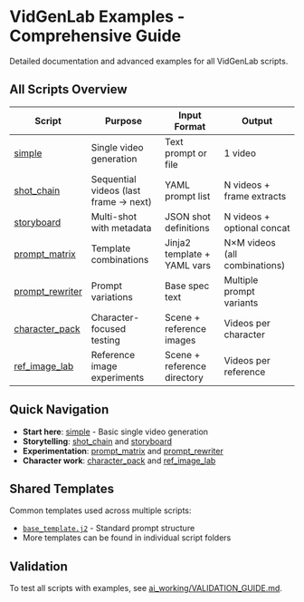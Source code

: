 # VidGenLab Examples - Comprehensive Guide

Detailed documentation and advanced examples for all VidGenLab scripts.

## All Scripts Overview

| Script | Purpose | Input Format | Output |
|--------|---------|-------------|--------|
| [simple](simple/) | Single video generation | Text prompt or file | 1 video |
| [shot_chain](shot_chain/) | Sequential videos (last frame → next) | YAML prompt list | N videos + frame extracts |
| [storyboard](storyboard/) | Multi-shot with metadata | JSON shot definitions | N videos + optional concat |
| [prompt_matrix](prompt_matrix/) | Template combinations | Jinja2 template + YAML vars | N×M videos (all combinations) |
| [prompt_rewriter](prompt_rewriter/) | Prompt variations | Base spec text | Multiple prompt variants |
| [character_pack](character_pack/) | Character-focused testing | Scene + reference images | Videos per character |
| [ref_image_lab](ref_image_lab/) | Reference image experiments | Scene + reference directory | Videos per reference |

## Quick Navigation

- **Start here**: [simple](simple/) - Basic single video generation
- **Storytelling**: [shot_chain](shot_chain/) and [storyboard](storyboard/)  
- **Experimentation**: [prompt_matrix](prompt_matrix/) and [prompt_rewriter](prompt_rewriter/)
- **Character work**: [character_pack](character_pack/) and [ref_image_lab](ref_image_lab/)

## Shared Templates

Common templates used across multiple scripts:

- [`base_template.j2`](../examples/base_template.j2) - Standard prompt structure
- More templates can be found in individual script folders

## Validation

To test all scripts with examples, see [ai_working/VALIDATION_GUIDE.md](../../ai_working/VALIDATION_GUIDE.md).